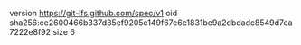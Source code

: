 version https://git-lfs.github.com/spec/v1
oid sha256:ce2600466b337d85ef9205e149f67e6e1831be9a2dbdadc8549d7ea7222e8f92
size 6
